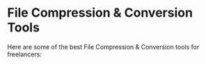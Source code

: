 # File Compression & Conversion Tools

Here are some of the best File Compression & Conversion tools for freelancers:


<div class="clickable-box-grid">
<ClickableBox 
    title="WinRAR" 
    description="Popular file compression and archiving tool for Windows." 
    link="https://www.win-rar.com" 
/>
<ClickableBox 
    title="7-Zip" 
    description="Free and open-source file archiver with high compression ratios." 
    link="https://www.7-zip.org" 
/>
<ClickableBox 
    title="Zamzar" 
    description="Online file conversion service supporting various file formats." 
    link="https://www.zamzar.com" 
/>
<ClickableBox 
    title="HandBrake" 
    description="Open-source video transcoder for converting video files to various formats." 
    link="https://handbrake.fr" 
/>
<ClickableBox 
    title="CloudConvert" 
    description="Convert any file format with CloudConvert’s online conversion tools." 
    link="https://cloudconvert.com" 
/>
<ClickableBox 
    title="Smallpdf" 
    description="Compress, convert, and edit PDF files easily with Smallpdf’s tools." 
    link="https://smallpdf.com" 
/>
<ClickableBox 
    title="PDF2Go" 
    description="Online PDF tools for compressing, converting, and editing PDF documents." 
    link="https://www.pdf2go.com" 
/>
<ClickableBox 
    title="ILovePDF" 
    description="Manage PDF files with tools for merging, splitting, and compressing." 
    link="https://www.ilovepdf.com" 
/>
<ClickableBox 
    title="Online-Convert" 
    description="Convert various file types including audio, video, and documents." 
    link="https://www.online-convert.com" 
/>
<ClickableBox 
    title="PeaZip" 
    description="Free and open-source file archiver with strong encryption capabilities." 
    link="https://www.peazip.org" 
/>
<ClickableBox 
    title="The Unarchiver" 
    description="File extraction tool for macOS that supports many archive formats." 
    link="https://theunarchiver.com" 
/>
<ClickableBox 
    title="Compress2Go" 
    description="Online file compression service for documents, images, and more." 
    link="https://www.compress2go.com" 
/>

</div>